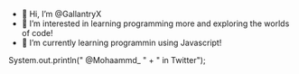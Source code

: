 - 👋 Hi, I’m @GallantryX
- 👀 I’m interested in learning programming more and exploring the worlds of code!
- 🌱 I’m currently learning programmin using Javascript!

System.out.println(" @Mohaammd_ " + " in Twitter");


<!---
GallantryX/GallantryX is a ✨ special ✨ repository because its `README.md` (this file) appears on your GitHub profile.
You can click the Preview link to take a look at your changes.
--->
